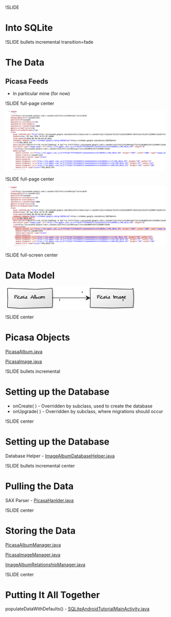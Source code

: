 !SLIDE 
# Into SQLite #

!SLIDE bullets incremental transition=fade
# The Data #

## Picasa Feeds ##

* In particular mine (for now)

!SLIDE full-page center

![The Data](the_data.png)

!SLIDE full-page center

![The Data we Care About](the_data_we_care_about.png)

!SLIDE full-screen center

# Data Model #

![Entity Relationship Diagram](image_album_er_diag.png)

!SLIDE center

# Picasa Objects #

[PicasaAlbum.java](./src/ca/christophersaunders/tutorials/sqlite/picasa/PicasaAlbum.java)

[PicasaImage.java](./src/ca/christophersaunders/tutorials/sqlite/picasa/PicasaImage.java)


!SLIDE bullets incremental

# Setting up the Database #

* onCreate( ) - Overridden by subclass, used to create the database
* onUpgrade( ) - Overridden by subclass, where migrations should occur

!SLIDE center

# Setting up the Database #

Database Helper - [ImageAlbumDatabaseHelper.java](./src/ca/christophersaunders/tutorials/sqlite/db/ImageAlbumDatabaseHelper.java)

!SLIDE bullets incremental center

# Pulling the Data #

SAX Parser - [PicasaHanlder.java](./src/ca/christophersaunders/tutorials/sqlite/picasa/PicasaHandler.java)

!SLIDE center

# Storing the Data #

[PicasaAlbumManager.java](./src/ca/christophersaunders/tutorials/sqlite/db/PicasaAlbumManager.java)

[PicasaImageManager.java](./src/ca/christophersaunders/tutorials/sqlite/db/PicasaImageManager.java)

[ImageAlbumRelationshipManager.java](./src/ca/christophersaunders/tutorials/sqlite/db/ImageAlbumRelationshipManager.java)

!SLIDE center

# Putting It All Together #

populateDataWithDefaults() - [SQLiteAndroidTutorialMainActivity.java](./src/ca/christophersaunders/tutorials/sqlite/SQLiteAndroidTutorialMainActivity.java)
